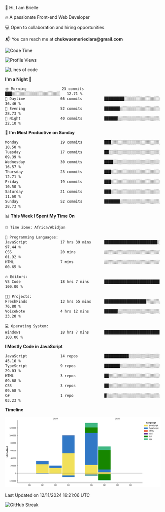 <div align="left">
  <p>👋 Hi, I am Brielle</p>
  <p>🔥 A passionate Front-end Web Developer</p>
  <p>💻 Open to collaboration and hiring opportunities</p>
  <p>📬 You can reach me at <strong>chukwuemerieclara@gmail.com</strong></p>
</div>


 
 <!--START_SECTION:waka-->
![Code Time](http://img.shields.io/badge/Code%20Time-318%20hrs%2032%20mins-blue)

![Profile Views](http://img.shields.io/badge/Profile%20Views-37-blue)

![Lines of code](https://img.shields.io/badge/From%20Hello%20World%20I%27ve%20Written-118.7%20thousand%20lines%20of%20code-blue)

**I'm a Night 🦉** 

```text
🌞 Morning                23 commits          ███░░░░░░░░░░░░░░░░░░░░░░   12.71 % 
🌆 Daytime                66 commits          █████████░░░░░░░░░░░░░░░░   36.46 % 
🌃 Evening                52 commits          ███████░░░░░░░░░░░░░░░░░░   28.73 % 
🌙 Night                  40 commits          ██████░░░░░░░░░░░░░░░░░░░   22.10 % 
```
📅 **I'm Most Productive on Sunday** 

```text
Monday                   19 commits          ███░░░░░░░░░░░░░░░░░░░░░░   10.50 % 
Tuesday                  17 commits          ██░░░░░░░░░░░░░░░░░░░░░░░   09.39 % 
Wednesday                30 commits          ████░░░░░░░░░░░░░░░░░░░░░   16.57 % 
Thursday                 23 commits          ███░░░░░░░░░░░░░░░░░░░░░░   12.71 % 
Friday                   19 commits          ███░░░░░░░░░░░░░░░░░░░░░░   10.50 % 
Saturday                 21 commits          ███░░░░░░░░░░░░░░░░░░░░░░   11.60 % 
Sunday                   52 commits          ███████░░░░░░░░░░░░░░░░░░   28.73 % 
```


📊 **This Week I Spent My Time On** 

```text
🕑︎ Time Zone: Africa/Abidjan

💬 Programming Languages: 
JavaScript               17 hrs 39 mins      ████████████████████████░   97.44 % 
CSS                      20 mins             ░░░░░░░░░░░░░░░░░░░░░░░░░   01.92 % 
HTML                     7 mins              ░░░░░░░░░░░░░░░░░░░░░░░░░   00.65 % 

🔥 Editors: 
VS Code                  18 hrs 7 mins       █████████████████████████   100.00 % 

🐱‍💻 Projects: 
FreshFinds               13 hrs 55 mins      ███████████████████░░░░░░   76.80 % 
VoiceNote                4 hrs 12 mins       ██████░░░░░░░░░░░░░░░░░░░   23.20 % 

💻 Operating System: 
Windows                  18 hrs 7 mins       █████████████████████████   100.00 % 
```

**I Mostly Code in JavaScript** 

```text
JavaScript               14 repos            ███████████░░░░░░░░░░░░░░   45.16 % 
TypeScript               9 repos             ███████░░░░░░░░░░░░░░░░░░   29.03 % 
HTML                     3 repos             ██░░░░░░░░░░░░░░░░░░░░░░░   09.68 % 
CSS                      3 repos             ██░░░░░░░░░░░░░░░░░░░░░░░   09.68 % 
C#                       1 repo              █░░░░░░░░░░░░░░░░░░░░░░░░   03.23 % 
```



**Timeline**

![Lines of Code chart](https://raw.githubusercontent.com/Brielle28/Brielle28/main/assets/bar_graph.png)


 Last Updated on 12/11/2024 16:21:06 UTC
<!--END_SECTION:waka-->

![GitHub Streak](https://github-readme-streak-stats.herokuapp.com/?user=Brielle28)



